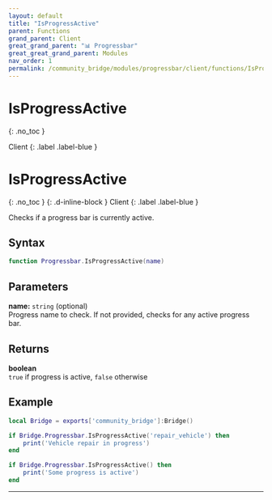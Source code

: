 ```yaml
---
layout: default
title: "IsProgressActive"
parent: Functions
grand_parent: Client
great_grand_parent: "📊 Progressbar"
great_great_grand_parent: Modules
nav_order: 1
permalink: /community_bridge/modules/progressbar/client/functions/IsProgressActive/
---
```


# IsProgressActive
{: .no_toc }

Client
{: .label .label-blue }

# IsProgressActive
{: .no_toc }
{: .d-inline-block }
Client
{: .label .label-blue }

Checks if a progress bar is currently active.

## Syntax

```lua
function Progressbar.IsProgressActive(name)
```

## Parameters

**name:** `string` (optional)  
Progress name to check. If not provided, checks for any active progress bar.

## Returns

**boolean**  
`true` if progress is active, `false` otherwise

## Example

```lua
local Bridge = exports['community_bridge']:Bridge()

if Bridge.Progressbar.IsProgressActive('repair_vehicle') then
    print('Vehicle repair in progress')
end

if Bridge.Progressbar.IsProgressActive() then
    print('Some progress is active')
end
```

---

